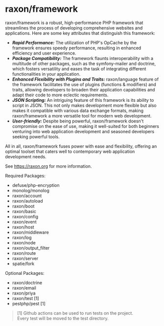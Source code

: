 # raxon/framework

raxon/framework is a robust, high-performance PHP framework that streamlines the process of developing comprehensive websites and applications.
Here are some key attributes that distinguish this framework:
- ***Rapid Performance:***
The utilization of PHP's OpCache by the framework ensures speedy performance, resulting in enhanced efficiency and user experience.
- ***Package Compatibility:***
The framework flaunts interoperability with a multitude of other packages, such as the symfony-mailer and doctrine, which fosters versatility and eases the task of integrating different functionalities in your application.
- ***Enhanced Flexibility with Plugins and Traits:***
raxon/language feature of the framework facilitates the use of plugins (functions & modifiers) and traits, allowing developers to broaden their application capabilities and adapt their code to more eclectic requirements.
- ***JSON Scripting:***
An intriguing feature of this framework is its ability to script in JSON. This not only makes development more flexible but also makes it compatible with various data exchange formats, making raxon/framework a more versatile tool for modern web development.
- ***User-friendly:***
Despite being powerful, raxon/framework doesn't compromise on the ease of use, making it well-suited for both beginners venturing into web application development and seasoned developers seeking powerful tools.

All in all, raxon/framework fuses power with ease and flexibility, offering an optimal toolset that caters well to contemporary web application development needs.

See https://raxon.org for more information.

Required Packages:
- defuse/php-encryption
- monolog/monolog
- raxon/account
- raxon/autoload
- raxon/boot
- raxon/basic
- raxon/config
- raxon/event
- raxon/host
- raxon/middleware
- raxon/log
- raxon/node
- raxon/output_filter
- raxon/route
- raxon/server
- spatie/fork

Optional Packages:

- raxon/doctrine
- raxon/email
- raxon/priya
- raxon/test [1]
- pestphp/pest [1]


> [1] Github actions can be used to run tests on the project.  
> Every test will be moved to the test directory.  




